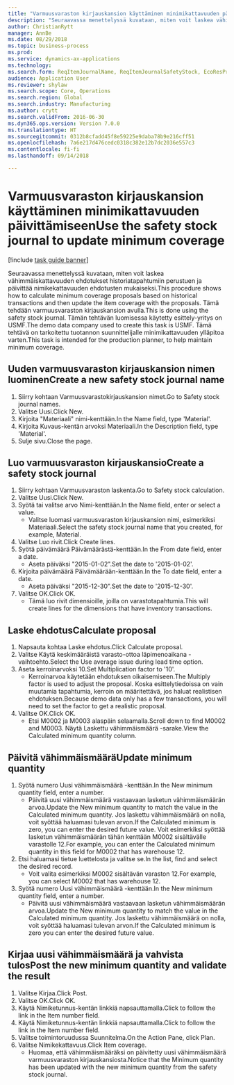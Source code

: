 ```yaml
--- 
title: "Varmuusvaraston kirjauskansion käyttäminen minimikattavuuden päivittämiseen"
description: "Seuraavassa menettelyssä kuvataan, miten voit laskea vähimmäiskattavuuden ehdotukset historiatapahtumiin perustuen ja päivittää nimikekattavuuden ehdotusten mukaiseksi."
author: ChristianRytt
manager: AnnBe
ms.date: 08/29/2018
ms.topic: business-process
ms.prod: 
ms.service: dynamics-ax-applications
ms.technology: 
ms.search.form: ReqItemJournalName, ReqItemJournalSafetyStock, EcoResProductInformationDialog, EcoResProductDetailsExtended, ReqItemTable
audience: Application User
ms.reviewer: shylaw
ms.search.scope: Core, Operations
ms.search.region: Global
ms.search.industry: Manufacturing
ms.author: crytt
ms.search.validFrom: 2016-06-30
ms.dyn365.ops.version: Version 7.0.0
ms.translationtype: HT
ms.sourcegitcommit: 0312b8cfadd45f8e59225e9daba78b9e216cff51
ms.openlocfilehash: 7a6e217d476cedc0318c382e12b7dc2036e557c3
ms.contentlocale: fi-fi
ms.lasthandoff: 09/14/2018

---
```

# <a name="use-the-safety-stock-journal-to-update-minimum-coverage"></a><span data-ttu-id="562c9-103">Varmuusvaraston kirjauskansion käyttäminen minimikattavuuden päivittämiseen</span><span class="sxs-lookup"><span data-stu-id="562c9-103">Use the safety stock journal to update minimum coverage</span></span>

[!include [task guide banner](../../includes/task-guide-banner.md)]

<span data-ttu-id="562c9-104">Seuraavassa menettelyssä kuvataan, miten voit laskea vähimmäiskattavuuden ehdotukset historiatapahtumiin perustuen ja päivittää nimikekattavuuden ehdotusten mukaiseksi.</span><span class="sxs-lookup"><span data-stu-id="562c9-104">This procedure shows how to calculate minimum coverage proposals based on historical transactions and then update the item coverage with the proposals.</span></span> <span data-ttu-id="562c9-105">Tämä tehdään varmuusvaraston kirjauskansion avulla.</span><span class="sxs-lookup"><span data-stu-id="562c9-105">This is done using the safety stock journal.</span></span> <span data-ttu-id="562c9-106">Tämän tehtävän luomisessa käytetty esittely-yritys on USMF.</span><span class="sxs-lookup"><span data-stu-id="562c9-106">The demo data company used to create this task is USMF.</span></span> <span data-ttu-id="562c9-107">Tämä tehtävä on tarkoitettu tuotannon suunnittelijalle minimikattavuuden ylläpitoa varten.</span><span class="sxs-lookup"><span data-stu-id="562c9-107">This task is intended for the production planner, to help maintain minimum coverage.</span></span>


## <a name="create-a-new-safety-stock-journal-name"></a><span data-ttu-id="562c9-108">Uuden varmuusvaraston kirjauskansion nimen luominen</span><span class="sxs-lookup"><span data-stu-id="562c9-108">Create a new safety stock journal name</span></span>
1. <span data-ttu-id="562c9-109">Siirry kohtaan Varmuusvarastokirjauskansion nimet.</span><span class="sxs-lookup"><span data-stu-id="562c9-109">Go to Safety stock journal names.</span></span>
2. <span data-ttu-id="562c9-110">Valitse Uusi.</span><span class="sxs-lookup"><span data-stu-id="562c9-110">Click New.</span></span>
3. <span data-ttu-id="562c9-111">Kirjoita "Materiaali" nimi-kenttään.</span><span class="sxs-lookup"><span data-stu-id="562c9-111">In the Name field, type 'Material'.</span></span>
4. <span data-ttu-id="562c9-112">Kirjoita Kuvaus-kentän arvoksi Materiaali.</span><span class="sxs-lookup"><span data-stu-id="562c9-112">In the Description field, type 'Material'.</span></span>
5. <span data-ttu-id="562c9-113">Sulje sivu.</span><span class="sxs-lookup"><span data-stu-id="562c9-113">Close the page.</span></span>

## <a name="create-a-safety-stock-journal"></a><span data-ttu-id="562c9-114">Luo varmuusvaraston kirjauskansio</span><span class="sxs-lookup"><span data-stu-id="562c9-114">Create a safety stock journal</span></span>
1. <span data-ttu-id="562c9-115">Siirry kohtaan Varmuusvaraston laskenta.</span><span class="sxs-lookup"><span data-stu-id="562c9-115">Go to Safety stock calculation.</span></span>
2. <span data-ttu-id="562c9-116">Valitse Uusi.</span><span class="sxs-lookup"><span data-stu-id="562c9-116">Click New.</span></span>
3. <span data-ttu-id="562c9-117">Syötä tai valitse arvo Nimi-kenttään.</span><span class="sxs-lookup"><span data-stu-id="562c9-117">In the Name field, enter or select a value.</span></span>
    * <span data-ttu-id="562c9-118">Valitse luomasi varmuusvaraston kirjauskansion nimi, esimerkiksi Materiaali.</span><span class="sxs-lookup"><span data-stu-id="562c9-118">Select the safety stock journal name that you created, for example, Material.</span></span>  
4. <span data-ttu-id="562c9-119">Valitse Luo rivit.</span><span class="sxs-lookup"><span data-stu-id="562c9-119">Click Create lines.</span></span>
5. <span data-ttu-id="562c9-120">Syötä päivämäärä Päivämäärästä-kenttään.</span><span class="sxs-lookup"><span data-stu-id="562c9-120">In the From date field, enter a date.</span></span>
    * <span data-ttu-id="562c9-121">Aseta päiväksi "2015-01-02".</span><span class="sxs-lookup"><span data-stu-id="562c9-121">Set the date to '2015-01-02'.</span></span>  
6. <span data-ttu-id="562c9-122">Kirjoita päivämäärä Päivämäärään-kenttään.</span><span class="sxs-lookup"><span data-stu-id="562c9-122">In the To date field, enter a date.</span></span>
    * <span data-ttu-id="562c9-123">Aseta päiväksi "2015-12-30".</span><span class="sxs-lookup"><span data-stu-id="562c9-123">Set the date to '2015-12-30'.</span></span>  
7. <span data-ttu-id="562c9-124">Valitse OK.</span><span class="sxs-lookup"><span data-stu-id="562c9-124">Click OK.</span></span>
    * <span data-ttu-id="562c9-125">Tämä luo rivit dimensioille, joilla on varastotapahtumia.</span><span class="sxs-lookup"><span data-stu-id="562c9-125">This will create lines for the dimensions that have inventory transactions.</span></span>  

## <a name="calculate-proposal"></a><span data-ttu-id="562c9-126">Laske ehdotus</span><span class="sxs-lookup"><span data-stu-id="562c9-126">Calculate proposal</span></span>
1. <span data-ttu-id="562c9-127">Napsauta kohtaa Laske ehdotus.</span><span class="sxs-lookup"><span data-stu-id="562c9-127">Click Calculate proposal.</span></span>
2. <span data-ttu-id="562c9-128">Valitse Käytä keskimääräistä varasto-ottoa läpimenoaikana -vaihtoehto.</span><span class="sxs-lookup"><span data-stu-id="562c9-128">Select the Use average issue during lead time option.</span></span>
3. <span data-ttu-id="562c9-129">Aseta kerroinarvoksi 10.</span><span class="sxs-lookup"><span data-stu-id="562c9-129">Set Multiplication factor to '10'.</span></span>
    * <span data-ttu-id="562c9-130">Kerroinarvoa käytetään ehdotuksen oikaisemiseen.</span><span class="sxs-lookup"><span data-stu-id="562c9-130">The Multiply factor is used to adjust the proposal.</span></span> <span data-ttu-id="562c9-131">Koska esittelytiedoissa on vain muutamia tapahtumia, kerroin on määritettävä, jos haluat realistisen ehdotuksen.</span><span class="sxs-lookup"><span data-stu-id="562c9-131">Because demo data only has a few transactions, you will need to set the factor to get a realistic proposal.</span></span>  
4. <span data-ttu-id="562c9-132">Valitse OK.</span><span class="sxs-lookup"><span data-stu-id="562c9-132">Click OK.</span></span>
    * <span data-ttu-id="562c9-133">Etsi M0002 ja M0003 alaspäin selaamalla.</span><span class="sxs-lookup"><span data-stu-id="562c9-133">Scroll down to find M0002 and M0003.</span></span> <span data-ttu-id="562c9-134">Näytä Laskettu vähimmäismäärä -sarake.</span><span class="sxs-lookup"><span data-stu-id="562c9-134">View the Calculated minimum quantity column.</span></span>   

## <a name="update-minimum-quantity"></a><span data-ttu-id="562c9-135">Päivitä vähimmäismäärä</span><span class="sxs-lookup"><span data-stu-id="562c9-135">Update minimum quantity</span></span>
1. <span data-ttu-id="562c9-136">Syötä numero Uusi vähimmäismäärä -kenttään.</span><span class="sxs-lookup"><span data-stu-id="562c9-136">In the New minimum quantity field, enter a number.</span></span>
    * <span data-ttu-id="562c9-137">Päivitä uusi vähimmäismäärä vastaavaan lasketun vähimmäismäärän arvoa.</span><span class="sxs-lookup"><span data-stu-id="562c9-137">Update the New minimum quantity to match the value in the Calculated minimum quantity.</span></span> <span data-ttu-id="562c9-138">Jos laskettu vähimmäismäärä on nolla, voit syöttää haluamasi tulevan arvon.</span><span class="sxs-lookup"><span data-stu-id="562c9-138">If the Calculated minimum is zero,  you can enter the desired future value.</span></span> <span data-ttu-id="562c9-139">Voit esimerkiksi syöttää lasketun vähimmäismäärän tähän kenttään M0002 sisältävälle varastolle 12.</span><span class="sxs-lookup"><span data-stu-id="562c9-139">For example, you can enter the Calculated minimum quantity in this field for M0002 that has warehouse 12.</span></span>  
2. <span data-ttu-id="562c9-140">Etsi haluamasi tietue luettelosta ja valitse se.</span><span class="sxs-lookup"><span data-stu-id="562c9-140">In the list, find and select the desired record.</span></span>
    * <span data-ttu-id="562c9-141">Voit valita esimerkiksi M0002 sisältävän varaston 12.</span><span class="sxs-lookup"><span data-stu-id="562c9-141">For example, you can select M0002 that has warehouse 12.</span></span>  
3. <span data-ttu-id="562c9-142">Syötä numero Uusi vähimmäismäärä -kenttään.</span><span class="sxs-lookup"><span data-stu-id="562c9-142">In the New minimum quantity field, enter a number.</span></span>
    * <span data-ttu-id="562c9-143">Päivitä uusi vähimmäismäärä vastaavaan lasketun vähimmäismäärän arvoa.</span><span class="sxs-lookup"><span data-stu-id="562c9-143">Update the New minimum quantity to match the value in the Calculated minimum quantity.</span></span> <span data-ttu-id="562c9-144">Jos laskettu vähimmäismäärä on nolla, voit syöttää haluamasi tulevan arvon.</span><span class="sxs-lookup"><span data-stu-id="562c9-144">If the Calculated minimum is zero you can enter the desired future value.</span></span>  

## <a name="post-the-new-minimum-quantity-and-validate-the-result"></a><span data-ttu-id="562c9-145">Kirjaa uusi vähimmäismäärä ja vahvista tulos</span><span class="sxs-lookup"><span data-stu-id="562c9-145">Post the new minimum quantity and validate the result</span></span>
1. <span data-ttu-id="562c9-146">Valitse Kirjaa.</span><span class="sxs-lookup"><span data-stu-id="562c9-146">Click Post.</span></span>
2. <span data-ttu-id="562c9-147">Valitse OK.</span><span class="sxs-lookup"><span data-stu-id="562c9-147">Click OK.</span></span>
3. <span data-ttu-id="562c9-148">Käytä Nimiketunnus-kentän linkkiä napsauttamalla.</span><span class="sxs-lookup"><span data-stu-id="562c9-148">Click to follow the link in the Item number field.</span></span>
4. <span data-ttu-id="562c9-149">Käytä Nimiketunnus-kentän linkkiä napsauttamalla.</span><span class="sxs-lookup"><span data-stu-id="562c9-149">Click to follow the link in the Item number field.</span></span>
5. <span data-ttu-id="562c9-150">Valitse toimintoruudussa Suunnitelma.</span><span class="sxs-lookup"><span data-stu-id="562c9-150">On the Action Pane, click Plan.</span></span>
6. <span data-ttu-id="562c9-151">Valitse Nimikekattavuus.</span><span class="sxs-lookup"><span data-stu-id="562c9-151">Click Item coverage.</span></span>
    * <span data-ttu-id="562c9-152">Huomaa, että vähimmäismääräksi on päivitetty uusi vähimmäismäärä varmuusvaraston kirjauskansiosta.</span><span class="sxs-lookup"><span data-stu-id="562c9-152">Notice that the Minimum quantity has been updated with the new minimum quantity from the safety stock journal.</span></span>  


